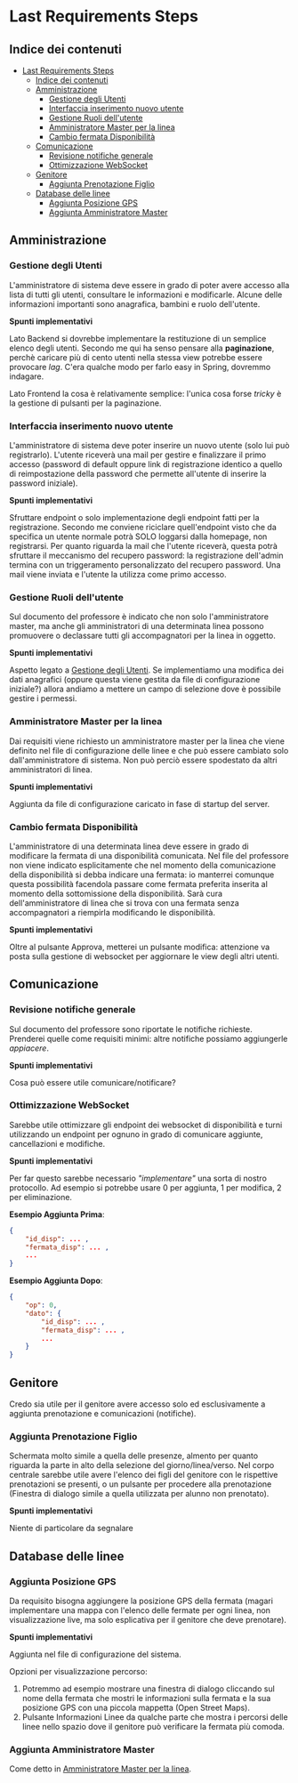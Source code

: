 # Last Requirements Steps

## Indice dei contenuti

- [Last Requirements Steps](#last-requirements-steps)
  - [Indice dei contenuti](#indice-dei-contenuti)
  - [Amministrazione](#amministrazione)
    - [Gestione degli Utenti](#gestione-degli-utenti)
    - [Interfaccia inserimento nuovo utente](#interfaccia-inserimento-nuovo-utente)
    - [Gestione Ruoli dell'utente](#gestione-ruoli-dellutente)
    - [Amministratore Master per la linea](#amministratore-master-per-la-linea)
    - [Cambio fermata Disponibilità](#cambio-fermata-disponibilit%c3%a0)
  - [Comunicazione](#comunicazione)
    - [Revisione notifiche generale](#revisione-notifiche-generale)
    - [Ottimizzazione WebSocket](#ottimizzazione-websocket)
  - [Genitore](#genitore)
    - [Aggiunta Prenotazione Figlio](#aggiunta-prenotazione-figlio)
  - [Database delle linee](#database-delle-linee)
    - [Aggiunta Posizione GPS](#aggiunta-posizione-gps)
    - [Aggiunta Amministratore Master](#aggiunta-amministratore-master)

## Amministrazione

### Gestione degli Utenti

L'amministratore di sistema deve essere in grado di poter avere accesso alla lista di tutti gli utenti, consultare le informazioni e modificarle. Alcune delle informazioni importanti sono anagrafica, bambini e ruolo dell'utente.

**Spunti implementativi**

Lato Backend si dovrebbe implementare la restituzione di un semplice elenco degli utenti. Secondo me qui ha senso pensare alla **paginazione**, perchè caricare più di cento utenti nella stessa view potrebbe essere provocare *lag*. C'era qualche modo per farlo easy in Spring, dovremmo indagare.

Lato Frontend la cosa è relativamente semplice: l'unica cosa forse *tricky* è la gestione di pulsanti per la paginazione.

### Interfaccia inserimento nuovo utente

L'amministratore di sistema deve poter inserire un nuovo utente (solo lui può registrarlo). L'utente riceverà una mail per gestire e finalizzare il primo accesso (password di default oppure link di registrazione identico a quello di reimpostazione della password che permette all'utente di inserire la password iniziale).

**Spunti implementativi**

Sfruttare endpoint o solo implementazione degli endpoint fatti per la registrazione. Secondo me conviene riciclare quell'endpoint visto che da specifica un utente normale potrà SOLO loggarsi dalla homepage, non registrarsi. Per quanto riguarda la mail che l'utente riceverà, questa potrà sfruttare il meccanismo del recupero password: la registrazione dell'admin termina con un triggeramento personalizzato del recupero password. Una mail viene inviata e l'utente la utilizza come primo accesso.

### Gestione Ruoli dell'utente

Sul documento del professore è indicato che non solo l'amministratore master, ma anche gli amministratori di una determinata linea possono promuovere o declassare tutti gli accompagnatori per la linea in oggetto.

**Spunti implementativi**

Aspetto legato a [Gestione degli Utenti](#gestione-degli-utenti). Se implementiamo una modifica dei dati anagrafici (oppure questa viene gestita da file di configurazione iniziale?) allora andiamo a mettere un campo di selezione dove è possibile gestire i permessi.


### Amministratore Master per la linea

Dai requisiti viene richiesto un amministratore master per la linea che viene definito nel file di configurazione delle linee e che può essere cambiato solo dall'amministratore di sistema. Non può perciò essere spodestato da altri amministratori di linea.

**Spunti implementativi**

Aggiunta da file di configurazione caricato in fase di startup del server.

### Cambio fermata Disponibilità

L'amministratore di una determinata linea deve essere in grado di modificare la fermata di una disponibilità comunicata. Nel file del professore non viene indicato esplicitamente che nel momento della comunicazione della disponibilità si debba indicare una fermata: io manterrei comunque questa possibilità facendola passare come fermata preferita inserita al momento della sottomissione della disponibilità. Sarà cura dell'amministratore di linea che si trova con una fermata senza accompagnatori a riempirla modificando le disponibilità.

**Spunti implementativi**

Oltre al pulsante Approva, metterei un pulsante modifica: attenzione va posta sulla gestione di websocket per aggiornare le view degli altri utenti.

## Comunicazione

### Revisione notifiche generale

Sul documento del professore sono riportate le notifiche richieste. Prenderei quelle come requisiti minimi: altre notifiche possiamo aggiungerle *appiacere*.

**Spunti implementativi**

Cosa può essere utile comunicare/notificare?

### Ottimizzazione WebSocket

Sarebbe utile ottimizzare gli endpoint dei websocket di disponibilità e turni utilizzando un endpoint per ognuno in grado di comunicare aggiunte, cancellazioni e modifiche. 

**Spunti implementativi**

Per far questo sarebbe necessario *"implementare"* una sorta di nostro protocollo. Ad esempio si potrebbe usare 0 per aggiunta, 1 per modifica, 2 per eliminazione.

**Esempio Aggiunta Prima**:

```json
{
    "id_disp": ... ,
    "fermata_disp": ... ,
    ...
}
```

**Esempio Aggiunta Dopo**:

```json
{
    "op": 0,
    "dato": {
        "id_disp": ... ,
        "fermata_disp": ... ,
        ...
    }
}
```

## Genitore

Credo sia utile per il genitore avere accesso solo ed esclusivamente a aggiunta prenotazione e comunicazioni (notifiche).

### Aggiunta Prenotazione Figlio

Schermata molto simile a quella delle presenze, almento per quanto riguarda la parte in alto della selezione del giorno/linea/verso. Nel corpo centrale sarebbe utile avere l'elenco dei figli del genitore con le rispettive prenotazioni se presenti, o un pulsante per procedere alla prenotazione (Finestra di dialogo simile a quella utilizzata per alunno non prenotato).

**Spunti implementativi**

Niente di particolare da segnalare

## Database delle linee

### Aggiunta Posizione GPS

Da requisito bisogna aggiungere la posizione GPS della fermata (magari implementare una mappa con l'elenco delle fermate per ogni linea, non visualizzazione live, ma solo esplicativa per il genitore che deve prenotare).

**Spunti implementativi**

Aggiunta nel file di configurazione del sistema. 

Opzioni per visualizzazione percorso:

1. Potremmo ad esempio mostrare una finestra di dialogo cliccando sul nome della fermata che mostri le informazioni sulla fermata e la sua posizione GPS con una piccola mappetta (Open Street Maps).
2. Pulsante Informazioni Linee da qualche parte che mostra i percorsi delle linee nello spazio dove il genitore può verificare la fermata più comoda.

### Aggiunta Amministratore Master

Come detto in [Amministratore Master per la linea](#amministratore-master-per-la-linea).
